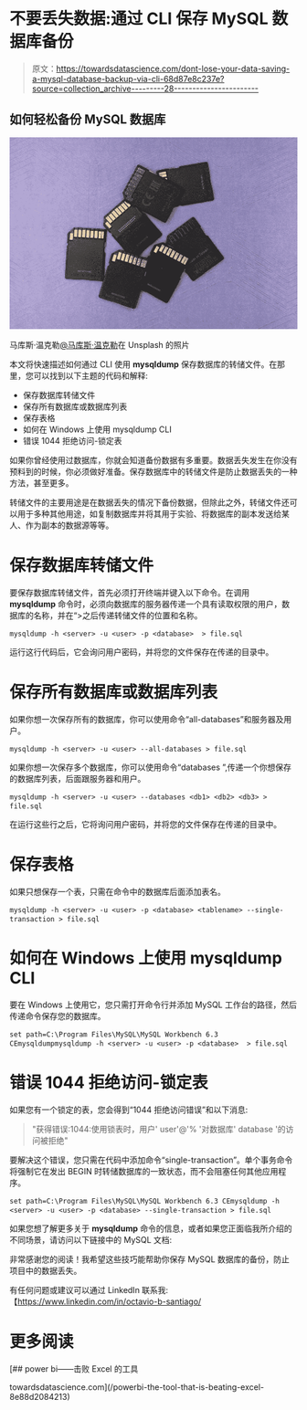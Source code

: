 # 不要丢失数据:通过 CLI 保存 MySQL 数据库备份

> 原文：<https://towardsdatascience.com/dont-lose-your-data-saving-a-mysql-database-backup-via-cli-68d87e8c237e?source=collection_archive---------28----------------------->

## 如何轻松备份 MySQL 数据库

![](img/d1fa81793dc3d3b02b6f2b829d50839b.png)

马库斯·温克勒[@马库斯·温克勒](http://twitter.com/markuswinkler)在 Unsplash 的照片

本文将快速描述如何通过 CLI 使用 **mysqldump** 保存数据库的转储文件。在那里，您可以找到以下主题的代码和解释:

*   保存数据库转储文件
*   保存所有数据库或数据库列表
*   保存表格
*   如何在 Windows 上使用 mysqldump CLI
*   错误 1044 拒绝访问-锁定表

如果你曾经使用过数据库，你就会知道备份数据有多重要。数据丢失发生在你没有预料到的时候，你必须做好准备。保存数据库中的转储文件是防止数据丢失的一种方法，甚至更多。

转储文件的主要用途是在数据丢失的情况下备份数据，但除此之外，转储文件还可以用于多种其他用途，如复制数据库并将其用于实验、将数据库的副本发送给某人、作为副本的数据源等等。

# 保存数据库转储文件

要保存数据库转储文件，首先必须打开终端并键入以下命令。在调用 **mysqldump** 命令时，必须向数据库的服务器传递一个具有读取权限的用户，数据库的名称，并在“>之后传递转储文件的位置和名称。

```
mysqldump -h <server> -u <user> -p <database>  > file.sql
```

运行这行代码后，它会询问用户密码，并将您的文件保存在传递的目录中。

# 保存所有数据库或数据库列表

如果你想一次保存所有的数据库，你可以使用命令“all-databases”和服务器及用户。

```
mysqldump -h <server> -u <user> --all-databases > file.sql
```

如果你想一次保存多个数据库，你可以使用命令“databases ”,传递一个你想保存的数据库列表，后面跟服务器和用户。

```
mysqldump -h <server> -u <user> --databases <db1> <db2> <db3> > file.sql
```

在运行这些行之后，它将询问用户密码，并将您的文件保存在传递的目录中。

# 保存表格

如果只想保存一个表，只需在命令中的数据库后面添加表名。

```
mysqldump -h <server> -u <user> -p <database> <tablename> --single-transaction > file.sql
```

# 如何在 Windows 上使用 mysqldump CLI

要在 Windows 上使用它，您只需打开命令行并添加 MySQL 工作台的路径，然后传递命令保存您的数据库。

```
set path=C:\Program Files\MySQL\MySQL Workbench 6.3 CEmysqldumpmysqldump -h <server> -u <user> -p <database>  > file.sql
```

# 错误 1044 拒绝访问-锁定表

如果您有一个锁定的表，您会得到“1044 拒绝访问错误”和以下消息:

> "获得错误:1044:使用锁表时，用户' user'@'% '对数据库' database '的访问被拒绝"

要解决这个错误，您只需在代码中添加命令“single-transaction”。单个事务命令将强制它在发出 BEGIN 时转储数据库的一致状态，而不会阻塞任何其他应用程序。

```
set path=C:\Program Files\MySQL\MySQL Workbench 6.3 CEmysqldump -h <server> -u <user> -p <database> --single-transaction > file.sql
```

如果您想了解更多关于 **mysqldump** 命令的信息，或者如果您正面临我所介绍的不同场景，请访问以下链接中的 MySQL 文档:

  

非常感谢您的阅读！我希望这些技巧能帮助你保存 MySQL 数据库的备份，防止项目中的数据丢失。

有任何问题或建议可以通过 LinkedIn 联系我:【https://www.linkedin.com/in/octavio-b-santiago/ 

# 更多阅读

</powerbi-the-tool-that-is-beating-excel-8e88d2084213> [## power bi——击败 Excel 的工具

towardsdatascience.com](/powerbi-the-tool-that-is-beating-excel-8e88d2084213) </hacking-chess-with-decision-making-deep-reinforcement-learning-173ed32cf503>  </how-to-build-the-perfect-dashboard-with-power-bi-28c35d6cd785> 